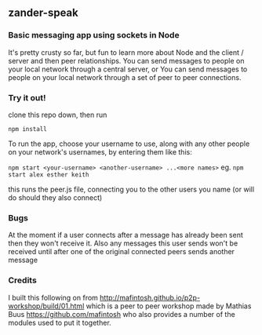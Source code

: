 ## zander-speak

### Basic messaging app using sockets in Node ###

It's pretty crusty so far, but fun to learn more about Node and the client / server and then peer relationships.
You can send messages to people on your local network through a central server, or
You can send messages to people on your local network through a set of peer to peer connections.

### Try it out! ###

clone this repo down, then run

`npm install`

To run the app, choose your username to use, along with any other people on your network's usernames, by entering them like this:

`npm start <your-username> <another-username> ...<more names>`
eg. `npm start alex esther keith`

this runs the peer.js file, connecting you to the other users you name (or will do should they also connect)

### Bugs ###

At the moment if a user connects after a message has already been sent then they won't receive it.
Also any messages this user sends won't be received until after one of the original connected peers sends another message

### Credits ###

I built this following on from http://mafintosh.github.io/p2p-workshop/build/01.html which is a peer to peer workshop made by Mathias Buus https://github.com/mafintosh who also provides a number of the modules used to put it together.
